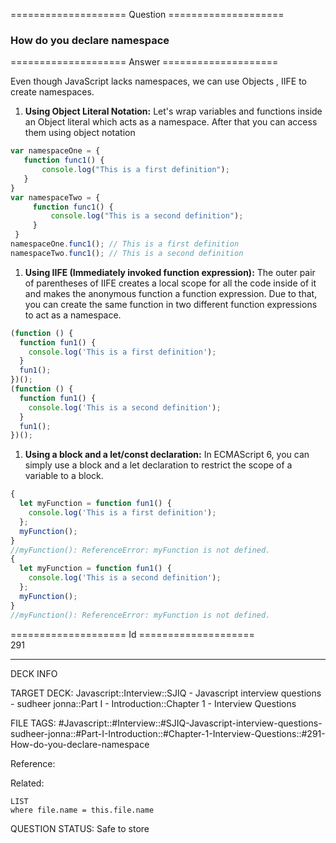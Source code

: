 ==================== Question ====================  

### How do you declare namespace  

==================== Answer ====================  

Even though JavaScript lacks namespaces, we can use Objects , IIFE to create
namespaces.

1. **Using Object Literal Notation:** Let's wrap variables and functions inside
   an Object literal which acts as a namespace. After that you can access them
   using object notation

```javascript
var namespaceOne = {
   function func1() {
       console.log("This is a first definition");
   }
}
var namespaceTwo = {
     function func1() {
         console.log("This is a second definition");
     }
 }
namespaceOne.func1(); // This is a first definition
namespaceTwo.func1(); // This is a second definition
```

1. **Using IIFE (Immediately invoked function expression):** The outer pair of
   parentheses of IIFE creates a local scope for all the code inside of it and
   makes the anonymous function a function expression. Due to that, you can
   create the same function in two different function expressions to act as a
   namespace.

```javascript
(function () {
  function fun1() {
    console.log('This is a first definition');
  }
  fun1();
})();
(function () {
  function fun1() {
    console.log('This is a second definition');
  }
  fun1();
})();
```

1. **Using a block and a let/const declaration:** In ECMAScript 6, you can
   simply use a block and a let declaration to restrict the scope of a variable
   to a block.

```javascript
{
  let myFunction = function fun1() {
    console.log('This is a first definition');
  };
  myFunction();
}
//myFunction(): ReferenceError: myFunction is not defined.
{
  let myFunction = function fun1() {
    console.log('This is a second definition');
  };
  myFunction();
}
//myFunction(): ReferenceError: myFunction is not defined.
```

==================== Id ====================  
291

---

DECK INFO

TARGET DECK: Javascript::Interview::SJIQ - Javascript interview questions - sudheer jonna::Part I - Introduction::Chapter 1 - Interview Questions

FILE TAGS: #Javascript::#Interview::#SJIQ-Javascript-interview-questions-sudheer-jonna::#Part-I-Introduction::#Chapter-1-Interview-Questions::#291-How-do-you-declare-namespace

Reference:

Related:

```dataview
LIST
where file.name = this.file.name
```

QUESTION STATUS: Safe to store
